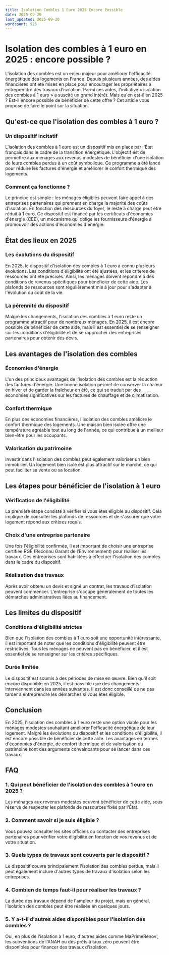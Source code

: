 ```yaml
---
title: Isolation Combles 1 Euro 2025 Encore Possible
date: 2025-09-20
last_updated: 2025-09-20
wordcount: 925
---
```


# Isolation des combles à 1 euro en 2025 : encore possible ?

L'isolation des combles est un enjeu majeur pour améliorer l'efficacité énergétique des logements en France. Depuis plusieurs années, des aides financières ont été mises en place pour encourager les propriétaires à entreprendre des travaux d'isolation. Parmi ces aides, l'initiative « isolation des combles à 1 euro » a suscité un grand intérêt. Mais qu'en est-il en 2025 ? Est-il encore possible de bénéficier de cette offre ? Cet article vous propose de faire le point sur la situation.

## Qu'est-ce que l'isolation des combles à 1 euro ?

### Un dispositif incitatif

L'isolation des combles à 1 euro est un dispositif mis en place par l'État français dans le cadre de la transition énergétique. L'objectif est de permettre aux ménages aux revenus modestes de bénéficier d'une isolation de leurs combles perdus à un coût symbolique. Ce programme a été lancé pour réduire les factures d'énergie et améliorer le confort thermique des logements.

### Comment ça fonctionne ?

Le principe est simple : les ménages éligibles peuvent faire appel à des entreprises partenaires qui prennent en charge la majorité des coûts d'isolation. En fonction des ressources du foyer, le reste à charge peut être réduit à 1 euro. Ce dispositif est financé par les certificats d'économies d'énergie (CEE), un mécanisme qui oblige les fournisseurs d'énergie à promouvoir des actions d'économies d'énergie.

## État des lieux en 2025

### Les évolutions du dispositif

En 2025, le dispositif d'isolation des combles à 1 euro a connu plusieurs évolutions. Les conditions d'éligibilité ont été ajustées, et les critères de ressources ont été précisés. Ainsi, les ménages doivent répondre à des conditions de revenus spécifiques pour bénéficier de cette aide. Les plafonds de ressources sont régulièrement mis à jour pour s'adapter à l'évolution du coût de la vie.

### La pérennité du dispositif

Malgré les changements, l'isolation des combles à 1 euro reste un programme attractif pour de nombreux ménages. En 2025, il est encore possible de bénéficier de cette aide, mais il est essentiel de se renseigner sur les conditions d'éligibilité et de se rapprocher des entreprises partenaires pour obtenir des devis.

## Les avantages de l'isolation des combles

### Économies d'énergie

L'un des principaux avantages de l'isolation des combles est la réduction des factures d'énergie. Une bonne isolation permet de conserver la chaleur en hiver et de garder la fraîcheur en été, ce qui se traduit par des économies significatives sur les factures de chauffage et de climatisation.

### Confort thermique

En plus des économies financières, l'isolation des combles améliore le confort thermique des logements. Une maison bien isolée offre une température agréable tout au long de l'année, ce qui contribue à un meilleur bien-être pour les occupants.

### Valorisation du patrimoine

Investir dans l'isolation des combles peut également valoriser un bien immobilier. Un logement bien isolé est plus attractif sur le marché, ce qui peut faciliter sa vente ou sa location.

## Les étapes pour bénéficier de l'isolation à 1 euro

### Vérification de l'éligibilité

La première étape consiste à vérifier si vous êtes éligible au dispositif. Cela implique de consulter les plafonds de ressources et de s'assurer que votre logement répond aux critères requis.

### Choix d'une entreprise partenaire

Une fois l'éligibilité confirmée, il est important de choisir une entreprise certifiée RGE (Reconnu Garant de l’Environnement) pour réaliser les travaux. Ces entreprises sont habilitées à effectuer l'isolation des combles dans le cadre du dispositif.

### Réalisation des travaux

Après avoir obtenu un devis et signé un contrat, les travaux d'isolation peuvent commencer. L'entreprise s'occupe généralement de toutes les démarches administratives liées au financement.

## Les limites du dispositif

### Conditions d'éligibilité strictes

Bien que l'isolation des combles à 1 euro soit une opportunité intéressante, il est important de noter que les conditions d'éligibilité peuvent être restrictives. Tous les ménages ne peuvent pas en bénéficier, et il est essentiel de se renseigner sur les critères spécifiques.

### Durée limitée

Le dispositif est soumis à des périodes de mise en œuvre. Bien qu'il soit encore disponible en 2025, il est possible que des changements interviennent dans les années suivantes. Il est donc conseillé de ne pas tarder à entreprendre les démarches si vous êtes éligible.

## Conclusion

En 2025, l'isolation des combles à 1 euro reste une option viable pour les ménages modestes souhaitant améliorer l'efficacité énergétique de leur logement. Malgré les évolutions du dispositif et les conditions d'éligibilité, il est encore possible de bénéficier de cette aide. Les avantages en termes d'économies d'énergie, de confort thermique et de valorisation du patrimoine sont des arguments convaincants pour se lancer dans ces travaux.

## FAQ

### 1. Qui peut bénéficier de l'isolation des combles à 1 euro en 2025 ?

Les ménages aux revenus modestes peuvent bénéficier de cette aide, sous réserve de respecter les plafonds de ressources fixés par l'État.

### 2. Comment savoir si je suis éligible ?

Vous pouvez consulter les sites officiels ou contacter des entreprises partenaires pour vérifier votre éligibilité en fonction de vos revenus et de votre situation.

### 3. Quels types de travaux sont couverts par le dispositif ?

Le dispositif couvre principalement l'isolation des combles perdus, mais il peut également inclure d'autres types de travaux d'isolation selon les entreprises.

### 4. Combien de temps faut-il pour réaliser les travaux ?

La durée des travaux dépend de l'ampleur du projet, mais en général, l'isolation des combles peut être réalisée en quelques jours.

### 5. Y a-t-il d'autres aides disponibles pour l'isolation des combles ?

Oui, en plus de l'isolation à 1 euro, d'autres aides comme MaPrimeRénov', les subventions de l'ANAH ou des prêts à taux zéro peuvent être disponibles pour financer des travaux d'isolation.